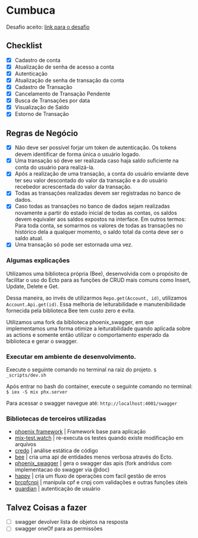 # Cumbuca

Desafio aceito: [link para o desafio](https://github.com/appcumbuca/desafios/blob/master/desafio-back-end.md)

## Checklist
- [x] Cadastro de conta
- [x] Atualização de senha de acesso a conta
- [x] Autenticação
- [x] Atualização de senha de transação da conta
- [x] Cadastro de Transação
- [x] Cancelamento de Transação Pendente
- [x] Busca de Transações por data
- [x] Visualização de Saldo
- [x] Estorno de Transação

## Regras de Negócio
- [x] Não deve ser possível forjar um token de autenticação. Os tokens devem identificar de forma única o usuário logado.
- [x] Uma transação só deve ser realizada caso haja saldo suficiente na conta do usuário para realizá-la.
- [x] Após a realização de uma transação, a conta do usuário enviante deve ter seu valor descontado do valor da transação e a do usuário recebedor acrescentada do valor da transação.
- [x] Todas as transações realizadas devem ser registradas no banco de dados.
- [x] Caso todas as transações no banco de dados sejam realizadas novamente a partir do estado inicial de todas as contas, os saldos devem equivaler aos saldos expostos na interface. Em outros termos: Para toda conta, se somarmos os valores de todas as transações no histórico dela a qualquer momento, o saldo total da conta deve ser o saldo atual.
- [x] Uma transação só pode ser estornada uma vez.

### Algumas explicações
Utilizamos uma biblioteca própria (Bee), desenvolvida com o propósito de facilitar o uso do Ecto para as funções de CRUD mais comuns como Insert, Update, Delete e Get.

Dessa maneira, ao invés de utilizarmos `Repo.get(Account, id)`, utilizamos `Account.Api.get(id)`. Essa melhoria de leiturabilidade e manutenibilidade fornecida pela biblioteca Bee tem custo zero e evita.

Utilizamos uma fork da biblioteca phoenix_swagger, em que implementamos uma forma otimize a leiturabilidade quando aplicada sobre as actions e somente então utilizar o comportamento esperado da biblioteca e gerar o swagger.

### Executar em ambiente de desenvolvimento.
Execute o seguinte comando no terminal na raiz do projeto.
`$ _scripts/dev.sh`

Após entrar no bash do container, execute o seguinte comando no terminal:
`$ iex -S mix phx.server`

Para acessar o swagger navegue até:
`http://localhost:4001/swagger`

### Bibliotecas de terceiros utilizadas
- [phoenix framework](https://hexdocs.pm/phoenix)
| Framework base para aplicação
- [mix-test.watch](https://hexdocs.pm/mix_test_watch)
| re-executa os testes quando existe modificação em arquivos
- [credo](https://hexdocs.pm/credo)
| análise estática de código
- [bee](https://hexdocs.pm/bee)
| cria uma api de entidades menos verbosa através do Ecto.
- [phoenix_swagger](https://github.com/andridus/phoenix_swagger)
| gera o swagger das apis (fork andridus com implementacao do swagger via @doc)
- [happy](https://github.com/vic/happy)
| cria um fluxo de operações com facil gestão de erros
- [brcpfcnpj](https://hexdocs.pm/brcpfcnpj)
| manipula cpf e cnpj com validações e outras funções úteis
- [guardian](https://hexdocs.pm/guardian)
| autenticação de usuário


## Talvez Coisas a fazer
 - [ ] swagger devolver lista de objetos na resposta
 - [ ] swagger oneOf para as permissões